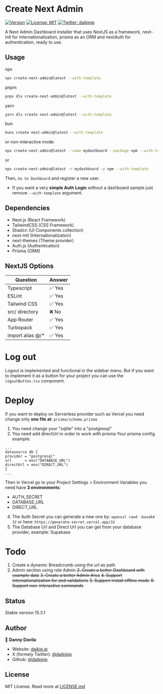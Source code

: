 # Create Next Admin

[![Version](https://img.shields.io/npm/v/create-next-admin.svg)](https://www.npmjs.com/package/create-next-admin)
[![License: MIT](https://img.shields.io/badge/License-MIT-yellow.svg)](#)
[![Twitter: daikiejp](https://img.shields.io/twitter/follow/daikiejp.svg?style=social)](https://twitter.com/daikiejp)

A Next Admin Dashboard installer that uses NextJS as a framework, next-intl for internationalization, prisma as an ORM and nextAuth for authentication, ready to use.

## Usage

npx

```bash
npx create-next-admin@latest --with-template
```

pnpm

```bash
pnpx dlx create-next-admin@latest --with-template
```

yarn

```bash
yarn dlx create next-admin@latest --with-template
```

bun

```bash
bunx create next-admin@latest --with-template
```

or non-interactive mode:

```bash
npx create-next-admin@latest --name mydashboard --package npm --with-template
```

or

```bash
npx create-next-admin@latest -n mydashboard -p npm --with-template
```

Then, `Go to Dashboard` and register a new user.

- If you want a very **simple Auth Login** without a dashboard sample just remove `--with-template` argument.

## Dependencies

- Next.js (React Framework)
- TailwindCSS (CSS Framework)
- Shadcn (UI Components collection)
- next-intl (Internationalization)
- next-themes (Theme provider)
- Auth.js (Authentication)
- Prisma (ORM)

## NextJS Options

| Question          | Answer |
| ----------------- | ------ |
| Typescript        | ✅ Yes |
| ESLint            | ✅ Yes |
| Tailwind CSS      | ✅ Yes |
| src/ directory    | ❌ No  |
| App Router        | ✅ Yes |
| Turbopack         | ✅ Yes |
| import alias @/\* | ✅ Yes |

# Log out

Logout is implemented and functional in the sidebar menu. But if you want to implement it as a button for your project you can use the `logoutButton.tsx` component.

# Deploy

If you want to deploy on Serverless provider such as Vercel you need change only **one file at**: `prisma/schema.prisma`

1. You need change your "sqlite" into a "postgresql"
2. You need add directUrl in order to work with prisma
   Your prisma config example:

```prisma
...
datasource db {
provider = "postgresql"
url      = env("DATABASE_URL")
directUrl = env("DIRECT_URL")
}
...
```

Then in Vercel go to your Project Settings > Environment Variables you need have **3 environments**:
   - AUTH_SECRET
   - DATABASE_URL
   - DIRECT_URL
4. The Auth Secret you can generate a new one by: `openssl rand -base64 32` or here: `https://generate-secret.vercel.app/32`
5. The Database Url and Direct Url you can get from your database provider, example: Supabase

# Todo

1. Create a dynamic Breadcrumb using the url as path
2. Admin section using role Admin
   ~~2. Create a better Dashboard with example data~~
   ~~3. Create a better Admin Area~~
   ~~4. Support internationalization for zod validations~~
   ~~5. Support install offline mode~~
   ~~6. Support non-interactive commands~~

## Status

Stable version 15.3.1

## Author

👤 **Danny Davila**

- Website: [daikie.jp](https://daikie.jp)
- X (formely Twitter): [@daikiejp](https://x.com/daikiejp)
- Github: [@daikiejp](https://github.com/daikiejp)

## License

MIT License. Read more at [LICENSE.md](LICENSE.md)
